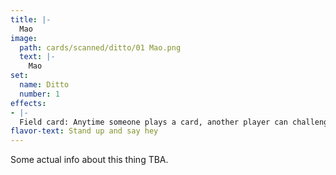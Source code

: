 ```yaml
---
title: |-
  Mao
image: 
  path: cards/scanned/ditto/01 Mao.png
  text: |-
    Mao
set:
  name: Ditto
  number: 1
effects: 
- |-
  Field card: Anytime someone plays a card, another player can challenge them to a round of Mao to try to cancel the card.
flavor-text: Stand up and say hey
---
```

Some actual info about this thing TBA.

